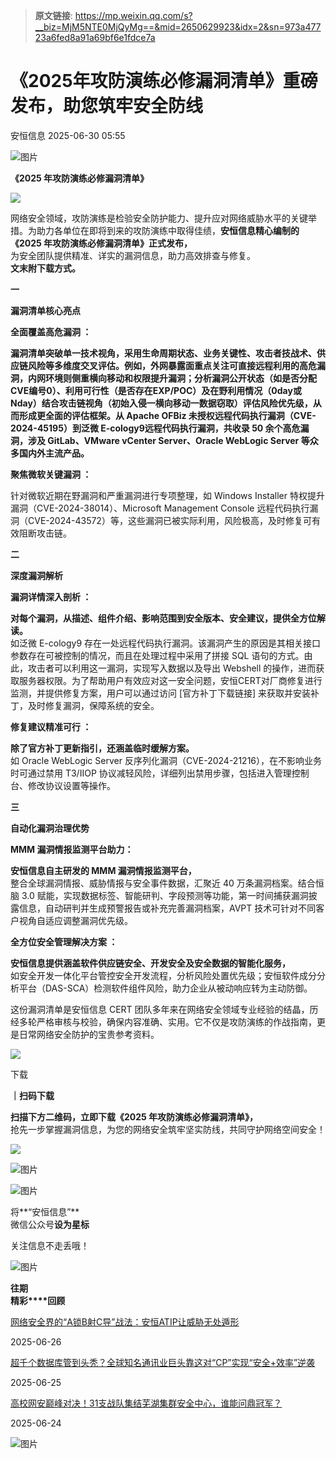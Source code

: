 > **原文链接**: https://mp.weixin.qq.com/s?__biz=MjM5NTE0MjQyMg==&mid=2650629923&idx=2&sn=973a47723a6fed8a91a69bf6e1fdce7a

#  《2025年攻防演练必修漏洞清单》重磅发布，助您筑牢安全防线  
 安恒信息   2025-06-30 05:55  
  
![图片](https://mmbiz.qpic.cn/mmbiz_jpg/mc7Mmwou4T80KsMmxBtGSfhFMqDlick5aBXnmREbkZ2osGbIJze4yq4iaUTJx9WIh75sW1lQEvuhCibfPJkLf5GZw/640?wx_fmt=other&from=appmsg&wxfrom=5&wx_lazy=1&wx_co=1&tp=webp "")  
  
**《2025 年攻防演练必修漏洞清单》**  
  
![](https://mmbiz.qpic.cn/sz_mmbiz_png/icVz8RbowK3yRMnB33PicUBGiarWeJwXpOgtTDTFAwu3SXu5LkO0WzXIpMLKouugzlUxicEnGnia1a0dszQM7ANAbTQ/640?wx_fmt=png&from=appmsg "")  
  
  
网络安全领域，攻防演练是检验安全防护能力、提升应对网络威胁水平的关键举措。为助力各单位在即将到来的攻防演练中取得佳绩，**安恒信息精心编制的《2025 年攻防演练必修漏洞清单》正式发布，**  
为安全团队提供精准、详实的漏洞信息，助力高效排查与修复。  
**文末附下载方式。**  
  
  
**一**  
  
**漏洞清单核心亮点**  
  
  
  
**全面覆盖高危漏洞 ：**  
  
**漏洞清单突破单一技术视角，采用生命周期状态、业务关键性、攻击者技战术、供应链风险等多维度交叉评估。例如，外网暴露面重点关注可直接远程利用的高危漏洞，内网环境则侧重横向移动和权限提升漏洞；分析漏洞公开状态（如是否分配CVE编号0）、利用可行性（是否存在EXP/POC）及在野利用情况（0day或Nday）结合攻击链视角（初始入侵一横向移动一数据窃取）评估风险优先级，从而形成更全面的评估框架。从 Apache OFBiz 未授权远程代码执行漏洞（CVE-2024-45195）到泛微 E-cology9远程代码执行漏洞，共收录 50 余个高危漏洞，涉及 GitLab、VMware vCenter Server、Oracle WebLogic Server 等众多国内外主流产品。**  
  
  
  
**聚焦微软关键漏洞 ：**  
  
针对微软近期在野漏洞和严重漏洞进行专项整理，如 Windows Installer 特权提升漏洞（CVE-2024-38014）、Microsoft Management Console 远程代码执行漏洞（CVE-2024-43572）等，这些漏洞已被实际利用，风险极高，及时修复可有效阻断攻击链。  
  
  
**二**  
  
**深度漏洞解析**  
  
  
  
**漏洞详情深入剖析 ：**  
  
**对每个漏洞，从描述、组件介绍、影响范围到安全版本、安全建议，提供全方位解读。**  
如泛微 E-cology9 存在一处远程代码执行漏洞。该漏洞产生的原因是其相关接口参数存在可被控制的情况，而且在处理过程中采用了拼接 SQL 语句的方式。由此，攻击者可以利用这一漏洞，实现写入数据以及导出 Webshell 的操作，进而获取服务器权限。为了帮助用户有效应对这一安全问题，安恒CERT对厂商修复进行监测，并提供修复方案，用户可以通过访问 [官方补丁下载链接] 来获取并安装补丁，及时修复漏洞，保障系统的安全。  
  
  
  
**修复建议精准可行 ：**  
  
**除了官方补丁更新指引，还涵盖临时缓解方案。**  
如 Oracle WebLogic Server 反序列化漏洞（CVE-2024-21216），在不影响业务时可通过禁用 T3/IIOP 协议减轻风险，详细列出禁用步骤，包括进入管理控制台、修改协议设置等操作。  
  
  
**三**  
  
**自动化漏洞治理优势**  
  
  
  
**MMM 漏洞情报监测平台助力：**  
  
**安恒信息自主研发的 MMM 漏洞情报监测平台，**  
整合全球漏洞情报、威胁情报与安全事件数据，汇聚近 40 万条漏洞档案。结合恒脑 3.0 赋能，实现数据标签、智能研判、字段预测等功能，第一时间捕获漏洞披露信息，自动研判并生成预警报告或补充完善漏洞档案，AVPT 技术可针对不同客户视角自适应调整漏洞优先级。  
  
  
  
**全方位安全管理解决方案 ：**  
  
**安恒信息提供涵盖软件供应链安全、开发安全及安全数据的智能化服务，**  
如安全开发一体化平台管控安全开发流程，分析风险处置优先级；安恒软件成分分析平台（DAS-SCA）检测软件组件风险，助力企业从被动响应转为主动防御。  
  
这份漏洞清单是安恒信息 CERT 团队多年来在网络安全领域专业经验的结晶，历经多轮严格审核与校验，确保内容准确、实用。它不仅是攻防演练的作战指南，更是日常网络安全防护的宝贵参考资料。  
  
  
![](https://mmbiz.qpic.cn/sz_mmbiz_gif/icVz8RbowK3yRMnB33PicUBGiarWeJwXpOgsnAxDnXZ0WnnR73xc0DqibEMzReDq08M2IicDKjWBNlnVcpxKHwsAEYA/640?wx_fmt=gif&from=appmsg "")  
  
下载  
  
**｜扫码下载**  
  
**扫描下方二维码，立即下载《2025 年攻防演练必修漏洞清单》，**  
抢先一步掌握漏洞信息，为您的网络安全筑牢坚实防线，共同守护网络空间安全！  
  
  
![](https://mmbiz.qpic.cn/sz_mmbiz_png/icVz8RbowK3yRMnB33PicUBGiarWeJwXpOg2KkICJVLSFoW0xOnLMZxBmYOj8LgiaiafSWeROicwMQZMliblf57kstvuA/640?wx_fmt=png&from=appmsg "")  
  
  
  
  
![图片](https://mmbiz.qpic.cn/sz_mmbiz_png/icVz8RbowK3yicL1W21LaIIKlNibL1zDMVhKzAndiclzHbKI4tbvBCMadUVPibOhXn47EceD0rdLaR0cKibPmhVxxBcg/640?wx_fmt=other&from=appmsg&wxfrom=5&wx_lazy=1&wx_co=1&tp=webp "")  
  
![图片](https://mmbiz.qpic.cn/mmbiz_gif/icVz8RbowK3yEfgqaJ4nxoES6ggmVq7icUa5WvlGfMttCbpAPMkSMR3BZXmYLJRhVoxSoxhiaXPticcr2PiaibWAScOQ/640?wx_fmt=gif&wxfrom=5&wx_lazy=1&tp=webp "")  
  
  
将**“安恒信息”**  
微信公众号**设为星标**  
  
关注信息不走丢哦！  
  
![图片](https://mmbiz.qpic.cn/sz_mmbiz_gif/icVz8RbowK3wRq3BqNDZacia5FAgbviceFx6aPdHmYo1VtHkTbOlbxJb8N28vYU2Dkl2ecQm7CukLwJhe3drbloibA/640?wx_fmt=gif&wxfrom=5&wx_lazy=1&wx_co=1&tp=webp "")  
  
  
**往期**  
**精彩****回顾**  
  
  
  
[网络安全界的“A锁B射C导”战法：安恒ATIP让威胁无处遁形](https://mp.weixin.qq.com/s?__biz=MjM5NTE0MjQyMg==&mid=2650629854&idx=1&sn=2acbc251b59367931c561938c2f9446e&scene=21#wechat_redirect)  
  
  
2025-06-26  
  
[](https://mp.weixin.qq.com/s?__biz=MjM5NTE0MjQyMg==&mid=2650629854&idx=1&sn=2acbc251b59367931c561938c2f9446e&scene=21#wechat_redirect)  
  
  
[超千个数据库管到头秃？全球知名通讯业巨头靠这对“CP”实现“安全+效率”逆袭](https://mp.weixin.qq.com/s?__biz=MjM5NTE0MjQyMg==&mid=2650629843&idx=1&sn=ec201fe0e8331276e18fac6fe387a574&scene=21#wechat_redirect)  
  
  
2025-06-25  
  
[](https://mp.weixin.qq.com/s?__biz=MjM5NTE0MjQyMg==&mid=2650629843&idx=1&sn=ec201fe0e8331276e18fac6fe387a574&scene=21#wechat_redirect)  
  
  
[高校网安巅峰对决！31支战队集结芜湖集群安全中心，谁能问鼎冠军？](https://mp.weixin.qq.com/s?__biz=MjM5NTE0MjQyMg==&mid=2650629809&idx=2&sn=56235001c59079b269ceb4e9a64e8ae6&scene=21#wechat_redirect)  
  
  
2025-06-24  
  
[](https://mp.weixin.qq.com/s?__biz=MjM5NTE0MjQyMg==&mid=2650629809&idx=2&sn=56235001c59079b269ceb4e9a64e8ae6&scene=21#wechat_redirect)  
  
  
  
![图片](https://mmbiz.qpic.cn/sz_mmbiz_gif/icVz8RbowK3wcAnwz5Wia43nYlGWM5teehpXAibr36rRQhBf1zl5yTiaNJGQgxsTnicyicHfeQ9hN3j2FYPCCNYoNXFg/640?wx_fmt=gif&from=appmsg&wxfrom=5&wx_lazy=1&wx_co=1&tp=webp "")  
  
  
